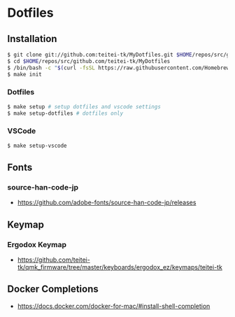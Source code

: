 # Dotfiles

## Installation

```bash
$ git clone git://github.com:teitei-tk/MyDotfiles.git $HOME/repos/src/github.com/teitei-tk/MyDotfiles
$ cd $HOME/repos/src/github.com/teitei-tk/MyDotfiles
$ /bin/bash -c "$(curl -fsSL https://raw.githubusercontent.com/Homebrew/install/HEAD/install.sh)" # install Homebrew https://brew.sh/index_ja
$ make init
```

### Dotfiles

```bash
$ make setup # setup dotfiles and vscode settings
$ make setup-dotfiles # dotfiles only
```

### VSCode

```bash
$ make setup-vscode
```

## Fonts

### source-han-code-jp

- https://github.com/adobe-fonts/source-han-code-jp/releases

## Keymap

### Ergodox Keymap

- https://github.com/teitei-tk/qmk_firmware/tree/master/keyboards/ergodox_ez/keymaps/teitei-tk

## Docker Completions

- https://docs.docker.com/docker-for-mac/#install-shell-completion
